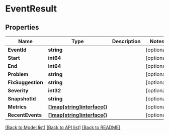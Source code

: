 # EventResult

## Properties

Name | Type | Description | Notes
------------ | ------------- | ------------- | -------------
**EventId** | **string** |  | [optional] 
**Start** | **int64** |  | [optional] 
**End** | **int64** |  | [optional] 
**Problem** | **string** |  | [optional] 
**FixSuggestion** | **string** |  | [optional] 
**Severity** | **int32** |  | [optional] 
**SnapshotId** | **string** |  | [optional] 
**Metrics** | [**[]map[string]interface{}**](map.md) |  | [optional] 
**RecentEvents** | [**[]map[string]interface{}**](map.md) |  | [optional] 

[[Back to Model list]](../README.md#documentation-for-models) [[Back to API list]](../README.md#documentation-for-api-endpoints) [[Back to README]](../README.md)


